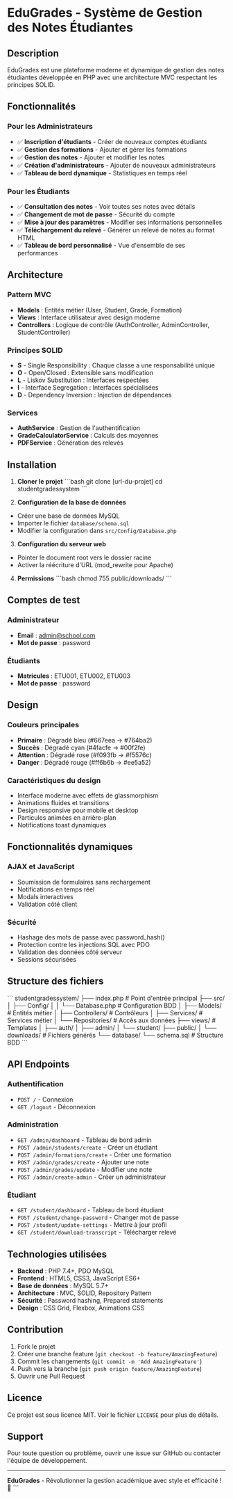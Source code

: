 # EduGrades - Système de Gestion des Notes Étudiantes

## Description
EduGrades est une plateforme moderne et dynamique de gestion des notes étudiantes développée en PHP avec une architecture MVC respectant les principes SOLID.

## Fonctionnalités

### Pour les Administrateurs
- ✅ **Inscription d'étudiants** - Créer de nouveaux comptes étudiants
- ✅ **Gestion des formations** - Ajouter et gérer les formations
- ✅ **Gestion des notes** - Ajouter et modifier les notes
- ✅ **Création d'administrateurs** - Ajouter de nouveaux administrateurs
- ✅ **Tableau de bord dynamique** - Statistiques en temps réel

### Pour les Étudiants
- ✅ **Consultation des notes** - Voir toutes ses notes avec détails
- ✅ **Changement de mot de passe** - Sécurité du compte
- ✅ **Mise à jour des paramètres** - Modifier ses informations personnelles
- ✅ **Téléchargement du relevé** - Générer un relevé de notes au format HTML
- ✅ **Tableau de bord personnalisé** - Vue d'ensemble de ses performances

## Architecture

### Pattern MVC
- **Models** : Entités métier (User, Student, Grade, Formation)
- **Views** : Interface utilisateur avec design moderne
- **Controllers** : Logique de contrôle (AuthController, AdminController, StudentController)

### Principes SOLID
- **S** - Single Responsibility : Chaque classe a une responsabilité unique
- **O** - Open/Closed : Extensible sans modification
- **L** - Liskov Substitution : Interfaces respectées
- **I** - Interface Segregation : Interfaces spécialisées
- **D** - Dependency Inversion : Injection de dépendances

### Services
- **AuthService** : Gestion de l'authentification
- **GradeCalculatorService** : Calculs des moyennes
- **PDFService** : Génération des relevés

## Installation

1. **Cloner le projet**
\`\`\`bash
git clone [url-du-projet]
cd studentgradessystem
\`\`\`

2. **Configuration de la base de données**
- Créer une base de données MySQL
- Importer le fichier `database/schema.sql`
- Modifier la configuration dans `src/Config/Database.php`

3. **Configuration du serveur web**
- Pointer le document root vers le dossier racine
- Activer la réécriture d'URL (mod_rewrite pour Apache)

4. **Permissions**
\`\`\`bash
chmod 755 public/downloads/
\`\`\`

## Comptes de test

### Administrateur
- **Email** : admin@school.com
- **Mot de passe** : password

### Étudiants
- **Matricules** : ETU001, ETU002, ETU003
- **Mot de passe** : password

## Design

### Couleurs principales
- **Primaire** : Dégradé bleu (#667eea → #764ba2)
- **Succès** : Dégradé cyan (#4facfe → #00f2fe)
- **Attention** : Dégradé rose (#f093fb → #f5576c)
- **Danger** : Dégradé rouge (#ff6b6b → #ee5a52)

### Caractéristiques du design
- Interface moderne avec effets de glassmorphism
- Animations fluides et transitions
- Design responsive pour mobile et desktop
- Particules animées en arrière-plan
- Notifications toast dynamiques

## Fonctionnalités dynamiques

### AJAX et JavaScript
- Soumission de formulaires sans rechargement
- Notifications en temps réel
- Modals interactives
- Validation côté client

### Sécurité
- Hashage des mots de passe avec password_hash()
- Protection contre les injections SQL avec PDO
- Validation des données côté serveur
- Sessions sécurisées

## Structure des fichiers

\`\`\`
studentgradessystem/
├── index.php                 # Point d'entrée principal
├── src/
│   ├── Config/
│   │   └── Database.php      # Configuration BDD
│   ├── Models/               # Entités métier
│   ├── Controllers/          # Contrôleurs
│   ├── Services/            # Services métier
│   └── Repositories/        # Accès aux données
├── views/                   # Templates
│   ├── auth/
│   ├── admin/
│   └── student/
├── public/
│   └── downloads/           # Fichiers générés
└── database/
    └── schema.sql           # Structure BDD
\`\`\`

## API Endpoints

### Authentification
- `POST /` - Connexion
- `GET /logout` - Déconnexion

### Administration
- `GET /admin/dashboard` - Tableau de bord admin
- `POST /admin/students/create` - Créer un étudiant
- `POST /admin/formations/create` - Créer une formation
- `POST /admin/grades/create` - Ajouter une note
- `POST /admin/grades/update` - Modifier une note
- `POST /admin/create-admin` - Créer un administrateur

### Étudiant
- `GET /student/dashboard` - Tableau de bord étudiant
- `POST /student/change-password` - Changer mot de passe
- `POST /student/update-settings` - Mettre à jour profil
- `GET /student/download-transcript` - Télécharger relevé

## Technologies utilisées

- **Backend** : PHP 7.4+, PDO MySQL
- **Frontend** : HTML5, CSS3, JavaScript ES6+
- **Base de données** : MySQL 5.7+
- **Architecture** : MVC, SOLID, Repository Pattern
- **Sécurité** : Password hashing, Prepared statements
- **Design** : CSS Grid, Flexbox, Animations CSS

## Contribution

1. Fork le projet
2. Créer une branche feature (`git checkout -b feature/AmazingFeature`)
3. Commit les changements (`git commit -m 'Add AmazingFeature'`)
4. Push vers la branche (`git push origin feature/AmazingFeature`)
5. Ouvrir une Pull Request

## Licence

Ce projet est sous licence MIT. Voir le fichier `LICENSE` pour plus de détails.

## Support

Pour toute question ou problème, ouvrir une issue sur GitHub ou contacter l'équipe de développement.

---

**EduGrades** - Révolutionner la gestion académique avec style et efficacité ! 🚀
\`\`\`
